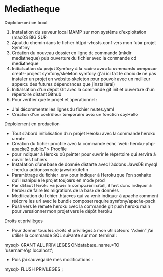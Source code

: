 # Mediatheque

Déploiement en local

1. Installation du serveur local MAMP sur mon système d'exploitation (macOS BIG SUR)
2. Ajout du chemin dans le fichier httpd-vhosts.conf vers mon futur projet Symfony
3. Création du nouveau dossier en ligne de commande (mkdir mediatheque) puis ouverture du fichier avec la commande cd mediatheque
4. Initialisation du projet Symfony à la racine avec la commande composer create-project symfony/skeleton symfony (j'ai ici fait le choix de ne pas installer un projet en website-skeleton pour pouvoir avec un meilleur appercu des futures dépendances que j'installerai)
5. Initialisation d'un dépôt Git avec la commande git init et ouverture d'un répertoire distant Github
6. Pour vérifier que le projet et opérationnel :
 - J'ai décommenter les lignes du fichier routes.yaml
 - Création d'un contrôleur temporaire avec un fonction sayHello 



Déploiement en production

- Tout d’abord initialisation d’un projet Heroku avec la commande heroku create
- Création du fichier procfile avec la commande echo 'web: heroku-php-apache2 public/' > Procfile
- pour indiquer à Heroku où pointer pour ouvrir le répertoire qui servira à ouvrir les fichiers
- Installation d’une base de donnée distante avec l’addons JawsDB mysql : heroku addons:create jawsdb:kitefin
- Paramètrage du fichier .env pour indiquer à Heroku que l’on souhaite qu’il manipule le projet toujours en mode prod
- Par défaut Heroku va jouer le composer install, il faut donc indiquer à heroku de faire les migrations de la base de données
- Modification du fichier .htacces qui va venir indiquer à apache comment réécrire les url avec le bundle composer require symfony/apache-pack
- Push vers le remote heroku avec la commande git push heroku main pour verssionner mon projet vers le dépôt heroku


Droits et privilèges  

- Pour donner tous les droits et privilèges à mon utilisateurs “Admin” j’ai utilisé la commande SQL suivante sur mon terminal : 

mysql> GRANT ALL PRIVILEGES ONdatabase_name.*TO 'username'@'localhost'; 

- Puis j’ai sauvegardé mes modifications : 

mysql> FLUSH PRIVILEGES ; 
